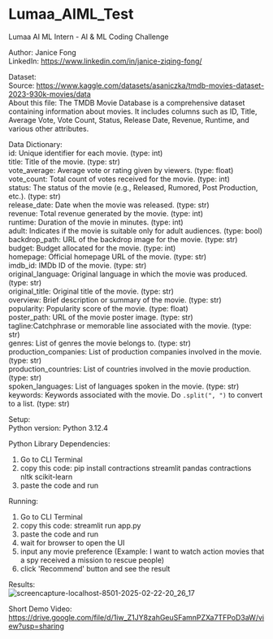 # Lumaa_AIML_Test
Lumaa AI ML Intern - AI &amp; ML Coding Challenge

Author: Janice Fong  <br/>
LinkedIn: https://www.linkedin.com/in/janice-ziqing-fong/

Dataset: <br/>
Source: https://www.kaggle.com/datasets/asaniczka/tmdb-movies-dataset-2023-930k-movies/data <br/>
About this file: The TMDB Movie Database is a comprehensive dataset containing information about movies. It includes columns such as ID, Title, Average Vote, Vote Count, Status, Release Date, Revenue, Runtime, and various other attributes.

Data Dictionary:  <br/>
id: Unique identifier for each movie. (type: int) <br/>
title: Title of the movie. (type: str) <br/>
vote_average: Average vote or rating given by viewers. (type: float) <br/>
vote_count: Total count of votes received for the movie. (type: int) <br/>
status: The status of the movie (e.g., Released, Rumored, Post Production, etc.). (type: str) <br/>
release_date: Date when the movie was released. (type: str) <br/>
revenue: Total revenue generated by the movie. (type: int) <br/>
runtime: Duration of the movie in minutes. (type: int) <br/>
adult: Indicates if the movie is suitable only for adult audiences. (type: bool) <br/>
backdrop_path: URL of the backdrop image for the movie. (type: str) <br/>
budget: Budget allocated for the movie. (type: int) <br/>
homepage: Official homepage URL of the movie. (type: str) <br/>
imdb_id: IMDb ID of the movie. (type: str) <br/>
original_language: Original language in which the movie was produced. (type: str) <br/>
original_title: Original title of the movie. (type: str) <br/>
overview: Brief description or summary of the movie. (type: str) <br/>
popularity: Popularity score of the movie. (type: float) <br/>
poster_path: URL of the movie poster image. (type: str) <br/>
tagline:Catchphrase or memorable line associated with the movie. (type: str) <br/>
genres: List of genres the movie belongs to. (type: str) <br/>
production_companies: List of production companies involved in the movie. (type: str) <br/>
production_countries: List of countries involved in the movie production. (type: str) <br/>
spoken_languages: List of languages spoken in the movie. (type: str)  <br/>
keywords: Keywords associated with the movie. Do `.split(", ")` to convert to a list. (type: str)  <br/>

Setup:  <br/>
Python version: Python 3.12.4

Python Library Dependencies: <br/>
1. Go to CLI Terminal <br/>
2. copy this code: pip install contractions streamlit pandas contractions nltk scikit-learn <br/>
3. paste the code and run <br/>

Running:  <br/>
1. Go to CLI Terminal <br/>
2. copy this code: streamlit run app.py  <br/>
3. paste the code and run <br/>
4. wait for browser to open the UI <br/>
5. input any movie preference (Example: I want to watch action movies that a spy received a mission to rescue people) <br/>
6. click 'Recommend' button and see the result <br/>

Results:  <br/>
![screencapture-localhost-8501-2025-02-22-20_26_17](https://github.com/user-attachments/assets/b8179d31-b54e-4833-8557-b3a88b882afd)

Short Demo Video: <br/>
https://drive.google.com/file/d/1iw_Z1JY8zahGeuSFamnPZXa7TFPoD3aW/view?usp=sharing
